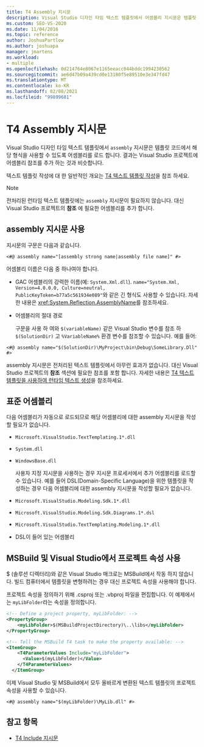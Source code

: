 ```yaml
---
title: T4 Assembly 지시문
description: Visual Studio 디자인 타임 텍스트 템플릿에서 어셈블리 지시문은 템플릿 코드에서 해당 형식을 사용할 수 있도록 어셈블리를 로드 하는 방법을 알아봅니다.
ms.custom: SEO-VS-2020
ms.date: 11/04/2016
ms.topic: reference
author: JoshuaPartlow
ms.author: joshuapa
manager: jmartens
ms.workload:
- multiple
ms.openlocfilehash: 0d214764e8067e1165eeacc044bddc1994230562
ms.sourcegitcommit: ae6d47b09a439cd0e13180f5e89510e3e347fd47
ms.translationtype: MT
ms.contentlocale: ko-KR
ms.lasthandoff: 02/08/2021
ms.locfileid: "99899681"
---
```

# <a name="t4-assembly-directive"></a>T4 Assembly 지시문

Visual Studio 디자인 타임 텍스트 템플릿에서 `assembly` 지시문은 템플릿 코드에서 해당 형식을 사용할 수 있도록 어셈블리를 로드 합니다. 결과는 Visual Studio 프로젝트에 어셈블리 참조를 추가 하는 것과 비슷합니다.

 텍스트 템플릿 작성에 대 한 일반적인 개요는 [T4 텍스트 템플릿 작성](../modeling/writing-a-t4-text-template.md)을 참조 하세요.

> [!NOTE]
> 전처리된 런타임 텍스트 템플릿에는 `assembly` 지시문이 필요하지 않습니다. 대신 Visual Studio 프로젝트의 **참조** 에 필요한 어셈블리를 추가 합니다.

## <a name="using-the-assembly-directive"></a>assembly 지시문 사용
 지시문의 구문은 다음과 같습니다.

```
<#@ assembly name="[assembly strong name|assembly file name]" #>
```

 어셈블리 이름은 다음 중 하나여야 합니다.

- GAC 어셈블리의 강력한 이름(예: `System.Xml.dll`). `name="System.Xml, Version=4.0.0.0, Culture=neutral, PublicKeyToken=b77a5c561934e089"`와 같은 긴 형식도 사용할 수 있습니다. 자세한 내용은 <xref:System.Reflection.AssemblyName>를 참조하세요.

- 어셈블리의 절대 경로

  구문을 사용 하 여와 `$(variableName)` 같은 Visual Studio 변수를 참조 하 `$(SolutionDir)` 고 `%VariableName%` 환경 변수를 참조할 수 있습니다. 예를 들어:

```
<#@ assembly name="$(SolutionDir)\MyProject\bin\Debug\SomeLibrary.Dll" #>
```

 assembly 지시문은 전처리된 텍스트 템플릿에서 아무런 효과가 없습니다. 대신 Visual Studio 프로젝트의 **참조** 섹션에 필요한 참조를 포함 합니다. 자세한 내용은 [T4 텍스트 템플릿을 사용하여 런타임 텍스트 생성](../modeling/run-time-text-generation-with-t4-text-templates.md)을 참조하세요.

## <a name="standard-assemblies"></a>표준 어셈블리
 다음 어셈블리가 자동으로 로드되므로 해당 어셈블리에 대한 assembly 지시문을 작성할 필요가 없습니다.

- `Microsoft.VisualStudio.TextTemplating.1*.dll`

- `System.dll`

- `WindowsBase.dll`

  사용자 지정 지시문을 사용하는 경우 지시문 프로세서에서 추가 어셈블리를 로드할 수 있습니다. 예를 들어 DSL(Domain-Specific Language)을 위한 템플릿을 작성하는 경우 다음 어셈블리에 대한 assembly 지시문을 작성할 필요가 없습니다.

- `Microsoft.VisualStudio.Modeling.Sdk.1*.dll`

- `Microsoft.VisualStudio.Modeling.Sdk.Diagrams.1*.dsl`

- `Microsoft.VisualStudio.TextTemplating.Modeling.1*.dll`

- DSL이 들어 있는 어셈블리

## <a name="using-project-properties-in-both-msbuild-and-visual-studio"></a><a name="msbuild"></a> MSBuild 및 Visual Studio에서 프로젝트 속성 사용
 $ (솔루션 디렉터리)와 같은 Visual Studio 매크로는 MSBuild에서 작동 하지 않습니다. 빌드 컴퓨터에서 템플릿을 변형하려는 경우 대신 프로젝트 속성을 사용해야 합니다.

 프로젝트 속성을 정의하기 위해 .csproj 또는 .vbproj 파일을 편집합니다. 이 예제에서는 `myLibFolder`라는 속성을 정의합니다.

```xml
<!-- Define a project property, myLibFolder: -->
<PropertyGroup>
    <myLibFolder>$(MSBuildProjectDirectory)\..\libs</myLibFolder>
</PropertyGroup>

<!-- Tell the MSBuild T4 task to make the property available: -->
<ItemGroup>
    <T4ParameterValues Include="myLibFolder">
      <Value>$(myLibFolder)</Value>
    </T4ParameterValues>
  </ItemGroup>
```

 이제 Visual Studio 및 MSBuild에서 모두 올바르게 변환된 텍스트 템플릿의 프로젝트 속성을 사용할 수 있습니다.

```
<#@ assembly name="$(myLibFolder)\MyLib.dll" #>
```

## <a name="see-also"></a>참고 항목

- [T4 Include 지시문](../modeling/t4-include-directive.md)

